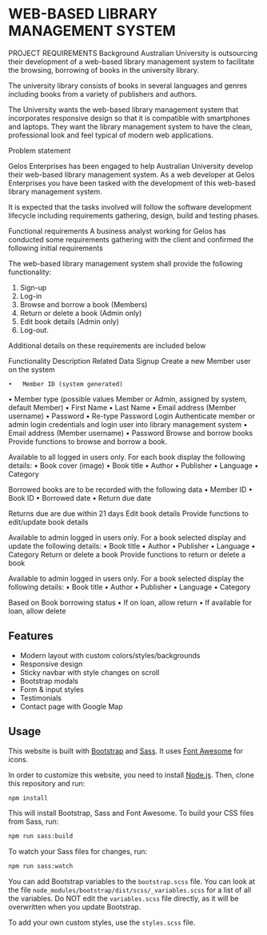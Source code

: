 # WEB-BASED LIBRARY MANAGEMENT SYSTEM

PROJECT REQUIREMENTS
Background
Australian University is outsourcing their development of a web-based library management system to facilitate the browsing, borrowing of books in the university library.

The university library consists of books in several languages and genres including books from a variety of publishers and authors.

The University wants the web-based library management system that incorporates responsive design so that it is compatible with smartphones and laptops. They want the library management system to have the clean, professional look and feel typical of modern web applications.

Problem statement

Gelos Enterprises has been engaged to help Australian University develop their web-based library management system. As a web developer at Gelos Enterprises you have been tasked with the development of this web-based library management system.

It is expected that the tasks involved will follow the software development lifecycle including requirements gathering, design, build and testing phases.

Functional requirements
A business analyst working for Gelos has conducted some requirements gathering with the client and confirmed the following initial requirements

The web-based library management system shall provide the following functionality:

1. Sign-up
2. Log-in
3. Browse and borrow a book (Members)
4. Return or delete a book (Admin only)
5. Edit book details (Admin only)
6. Log-out.

Additional details on these requirements are included below

Functionality Description Related Data
Signup Create a new Member user on the system

    •	Member ID (system generated)

• Member type (possible values Member or Admin, assigned by system, default Member)
• First Name
• Last Name
• Email address (Member username)
• Password
• Re-type Password
Login Authenticate member or admin login credentials and login user into library management system • Email address (Member username)
• Password
Browse and borrow books Provide functions to browse and borrow a book.

Available to all logged in users only. For each book display the following details:
• Book cover (image)
• Book title
• Author
• Publisher
• Language
• Category

Borrowed books are to be recorded with the following data
• Member ID
• Book ID
• Borrowed date
• Return due date

Returns due are due within 21 days
Edit book details Provide functions to edit/update book details

Available to admin logged in users only. For a book selected display and update the following details:
• Book title
• Author
• Publisher
• Language
• Category
Return or delete a book Provide functions to return or delete a book

Available to admin logged in users only. For a book selected display the following details:
• Book title
• Author
• Publisher
• Language
• Category

Based on Book borrowing status
• If on loan, allow return
• If available for loan, allow delete



## Features

- Modern layout with custom colors/styles/backgrounds
- Responsive design
- Sticky navbar with style changes on scroll
- Bootstrap modals
- Form & input styles
- Testimonials
- Contact page with Google Map

## Usage

This website is built with [Bootstrap](https://getbootstrap.com/) and [Sass](https://sass-lang.com/). It uses [Font Awesome](https://fontawesome.com/) for icons.

In order to customize this website, you need to install [Node.js](https://nodejs.org/en/). Then, clone this repository and run:

```bash
npm install
```

This will install Bootstrap, Sass and Font Awesome. To build your CSS files from Sass, run:

```bash
npm run sass:build
```

To watch your Sass files for changes, run:

```bash
npm run sass:watch
```

You can add Bootstrap variables to the `bootstrap.scss` file. You can look at the file `node_modules/bootstrap/dist/scss/_variables.scss` for a list of all the variables. Do NOT edit the `variables.scss` file directly, as it will be overwritten when you update Bootstrap.

To add your own custom styles, use the `styles.scss` file.
